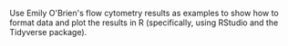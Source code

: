 Use Emily O'Brien's flow cytometry results as examples to show how to format data and plot the results in R (specifically, using RStudio and the Tidyverse package).
